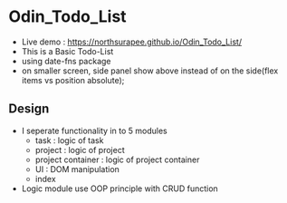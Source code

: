 # Odin_Todo_List
- Live demo : https://northsurapee.github.io/Odin_Todo_List/
- This is a Basic Todo-List
- using date-fns package
- on smaller screen, side panel show above instead of on the side(flex items vs position absolute);

## Design
- I seperate functionality in to 5 modules
    - task : logic of task
    - project : logic of project
    - project container : logic of project container
    - UI : DOM manipulation
    - index
- Logic module use OOP principle with CRUD function


